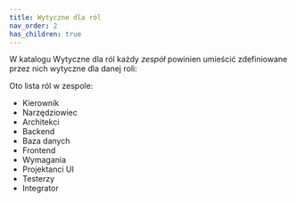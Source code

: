 ```yaml
---
title: Wytyczne dla ról
nav_order: 2
has_children: true
---
```

W katalogu Wytyczne dla ról każdy *zespół* powinien umieścić zdefiniowane przez nich wytyczne dla danej roli:

Oto lista ról w zespole:
- Kierownik
- Narzędziowiec
- Architekci
- Backend
- Baza danych
- Frontend
- Wymagania
- Projektanci UI
- Testerzy
- Integrator
